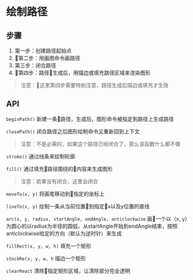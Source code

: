 # 绘制路径

## 步骤

1. 第一步：创建路径起始点
2. 第二步：用画图命令画路径
3. 第三步：闭合路径
4. 第四步：路径生成后，用描边或填充路径区域来渲染图形

> 注意：这里第四步需要特别注意，路径生成后描边或填充才生效
   
## API
`beginPath()`
新建一条路径，生成后，图形命令被指定到路径上生成路径

`closePath()`
闭合路径之后图形绘制命令又重新回到上下文
> 注意：不是必需的，如果这个路径已经闭合了，那么该函数什么都不做

`stroke()`
通过线条来绘制轮廓

`fill()`
通过填充路径围绕的内容来生成图形
> 注意：若果没有闭合，这里会闭合


`moveTo(x, y)`
将画笔移动到指定的坐标上

`lineTo(x, y)`
绘制一条从当前位置到指定x以及y位置的直线

`arc(x, y, radius, startAngle, endAngle, anticlockwise`
画一个以（x, y）为圆心的以radius为半径的圆弧，从startAngle开始到endAngle结束，按照anticlockwise给定的方向（默认为逆时针）来生成

`fillRect(x, y, w, h)`
填充一个矩形

`stockRe(x, y, w, h`
描边一个矩形

`clearReact`
清除指定矩形区域，让清除部分完全透明

